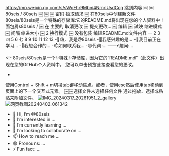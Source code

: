 https://mp.weixin.qq.com/s/sWoEhr9Mbni4NmrlUsdCcg         跳到内容
￼
￼
80seis
/
80seis
￼
￼
￼
密码
拉取请求
￼
在80seis中创建新文件
80seis/80seis是一个特殊的存储库:它的README.md将出现在您的个人资料中！
面包屑s80seis
/
￼
在
主要的
取消更改
￼
提交更改...
￼
编辑
￼
试映
缩进模式
￼
间隔
缩进大小
￼
2
换行模式
￼
没有包装
编辑README.md文件内容
一
2
3
四
5
6
七
8
9
10
11
12
13
-👋嗨，我是@80seis
-👀我感兴趣的是...
-🌱我目前正在学习...
-💞我想合作的️...
-📫如何联系我...
-😄代词:...
——⚡趣闻:...

<!-
80seis/80seis是一个✨特殊✨存储库，因为它的“README.md”（此文件）出现在您的GitHub个人资料中。
您可以单击预览链接查看您的更改。
- >

使用Control + Shift + m切换tab键移动焦点。或者，使用esc然后使用tab移动到页面上的下一个交互式元素。
￼￼选择文件未选择任何文件
通过拖放、选择或粘贴来附加文件。     ![IMG_20240317_20261951_2_gallery](https://github.com/80seis/80seis/assets/162440741/9e214000-72a6-4326-8a20-f1de0fcef181)
![网页截图20240402_061342](https://github.com/80seis/80seis/assets/162440741/3d554a12-c70a-4dea-a9bb-b929d9edc5e9)
- 👋 Hi, I’m @80seis
- 👀 I’m interested in ...
- 🌱 I’m currently learning ...
- 💞️ I’m looking to collaborate on ...
- 📫 How to reach me ...
- 😄 Pronouns: ...
- ⚡ Fun fact: ...

<!---
80seis/80seis is a ✨ special ✨ repository because its `README.md` (this file) appears on your GitHub profile.
You can click the Preview link to take a look at your changes.
--->
